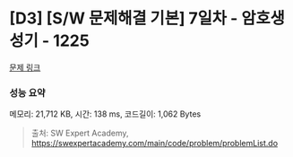 # [D3] [S/W 문제해결 기본] 7일차 - 암호생성기 - 1225 

[문제 링크](https://swexpertacademy.com/main/code/problem/problemDetail.do?contestProbId=AV14uWl6AF0CFAYD) 

### 성능 요약

메모리: 21,712 KB, 시간: 138 ms, 코드길이: 1,062 Bytes



> 출처: SW Expert Academy, https://swexpertacademy.com/main/code/problem/problemList.do